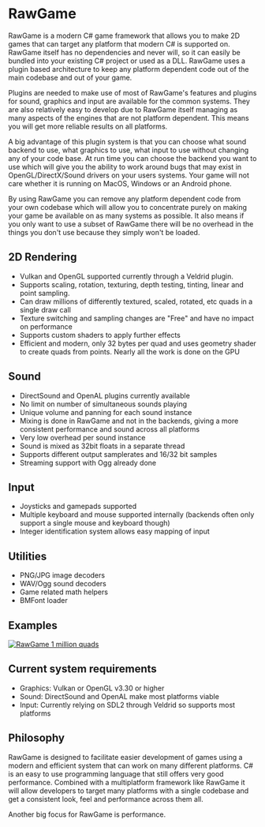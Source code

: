 # RawGame
RawGame is a modern C# game framework that allows you to make 2D games that can target any platform that modern C# is supported on. RawGame itself has no dependencies and never will, so it can easily be bundled into your existing C# project or used as a DLL. RawGame uses a plugin based architecture to keep any platform dependent code out of the main codebase and out of your game.

Plugins are needed to make use of most of RawGame's features and plugins for sound, graphics and input are available for the common systems. They are also relatively easy to develop due to RawGame itself managing as many aspects of the engines that are not platform dependent. This means you will get more reliable results on all platforms.

A big advantage of this plugin system is that you can choose what sound backend to use, what graphics to use, what input to use without changing any of your code base. At run time you can choose the backend you want to use which will give you the ability to work around bugs that may exist in OpenGL/DirectX/Sound drivers on your users systems. Your game will not care whether it is running on MacOS, Windows or an Android phone.

By using RawGame you can remove any platform dependent code from your own codebase which will allow you to concentrate purely on making your game be available on as many systems as possible. It also means if you only want to use a subset of RawGame there will be no overhead in the things you don't use because they simply won't be loaded.

## 2D Rendering
- Vulkan and OpenGL supported currently through a Veldrid plugin.
- Supports scaling, rotation, texturing, depth testing, tinting, linear and point sampling.
- Can draw millions of differently textured, scaled, rotated, etc quads in a single draw call
- Texture switching and sampling changes are "Free" and have no impact on performance
- Supports custom shaders to apply further effects
- Efficient and modern, only 32 bytes per quad and uses geometry shader to create quads from points. Nearly all the work is done on the GPU

## Sound
- DirectSound and OpenAL plugins currently available
- No limit on number of simultaneous sounds playing
- Unique volume and panning for each sound instance
- Mixing is done in RawGame and not in the backends, giving a more consistent performance and sound across all platforms
- Very low overhead per sound instance
- Sound is mixed as 32bit floats in a separate thread
- Supports different output samplerates and 16/32 bit samples
- Streaming support with Ogg already done

## Input
- Joysticks and gamepads supported
- Multiple keyboard and mouse supported internally (backends often only support a single mouse and keyboard though)
- Integer identification system allows easy mapping of input

## Utilities
- PNG/JPG image decoders
- WAV/Ogg sound decoders
- Game related math helpers
- BMFont loader

## Examples
[![RawGame 1 million quads](http://img.youtube.com/vi/0ewft5baBkY/0.jpg)](https://www.youtube.com/watch?v=0ewft5baBkY "1 million quads")

## Current system requirements
- Graphics: Vulkan or OpenGL v3.30 or higher
- Sound: DirectSound and OpenAL make most platforms viable
- Input: Currently relying on SDL2 through Veldrid so supports most platforms


## Philosophy
RawGame is designed to facilitate easier development of games using a modern and efficient system that can work on many different platforms. C# is an easy to use programming language that still offers very good performance. Combined with a multiplatform framework like RawGame it will allow developers to target many platforms with a single codebase and get a consistent look, feel and performance across them all.

Another big focus for RawGame is performance. 
